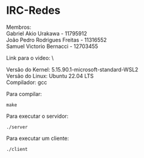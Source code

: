 # IRC-Redes

Membros:\
Gabriel Akio Urakawa - 11795912\
João Pedro Rodrigues Freitas - 11316552\
Samuel Victorio Bernacci - 12703455

Link para o video: \

Versão do Kernel: 5.15.90.1-microsoft-standard-WSL2\
Versão do Linux: Ubuntu 22.04 LTS\
Compilador: gcc

Para compilar:
```
make
```

Para executar o servidor:
```
./server
```

Para executar um cliente:
```
./client
```